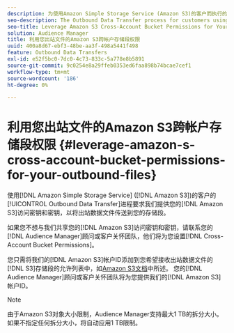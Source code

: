 ```yaml
---
description: 为使用Amazon Simple Storage Service (Amazon S3)的客户而执行的出站数据传输流程需要我们请求您的Amazon S3访问密钥和密钥，以将出站数据文件传送到您的存储段。
seo-description: The Outbound Data Transfer process for customers using Amazon Simple Storage Service (Amazon S3) requires us to ask for your Amazon S3 access key and secret key, in order to deliver the outbound data files to your bucket.
seo-title: Leverage Amazon S3 Cross-Account Bucket Permissions for Your Outbound Files
solution: Audience Manager
title: 利用您出站文件的Amazon S3跨帐户存储段权限
uuid: 400a8d67-ebf3-48be-aa3f-498a5441f498
feature: Outbound Data Transfers
exl-id: e52f5bc0-7dc0-4c73-833c-5a778e8b5891
source-git-commit: 9c0254e8a29ffeb0353ed6faa898b74bcae7cef1
workflow-type: tm+mt
source-wordcount: '186'
ht-degree: 0%

---
```


# 利用您出站文件的Amazon S3跨帐户存储段权限 {#leverage-amazon-s-cross-account-bucket-permissions-for-your-outbound-files}

使用[!DNL Amazon Simple Storage Service] ([!DNL Amazon S3])的客户的[!UICONTROL Outbound Data Transfer]进程要求我们提供您的[!DNL Amazon S3]访问密钥和密钥，以将出站数据文件传送到您的存储段。

如果您不想与我们共享您的[!DNL Amazon S3]访问密钥和密钥，请联系您的[!DNL Audience Manager]顾问或客户关怀团队，他们将为您设置[!DNL Cross-Account Bucket Permissions]。

您只需将我们的[!DNL Amazon S3]帐户ID添加到您希望接收出站数据文件的[!DNL S3]存储段的允许列表中，如[Amazon S3文档](https://docs.aws.amazon.com/AmazonS3/latest/dev/example-walkthroughs-managing-access-example2.html)中所述。 您的[!DNL Audience Manager]顾问或客户关怀团队将为您提供我们的[!DNL Amazon S3]帐户ID。

>[!NOTE]
>
>由于Amazon S3对象大小限制，Audience Manager支持最大1 TB的拆分大小。 如果不指定任何拆分大小，将自动应用1 TB限制。

